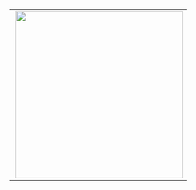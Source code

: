 <center>
  <table>
    <tr>
        <td><img width="300px" align='right' src="https://github-readme-stats-anuraghazra1.vercel.app/api/top-langs/?username=thatmarcboi&theme=dark&hide_border=false&no-bg=true&no-frame=true&langs_count=99" /></td>
    </tr>
  </table>
</center>


